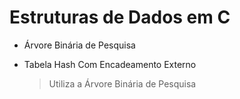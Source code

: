 # Estruturas de Dados em C

- Árvore Binária de Pesquisa

- Tabela Hash Com Encadeamento Externo

   > Utiliza a Árvore Binária de Pesquisa
